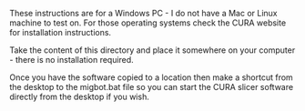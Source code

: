
These instructions are for a Windows PC - I do not have a Mac or Linux machine to test on.  For those operating systems check the CURA website for installation instructions.

Take the content of this directory and place it somewhere on your computer - there is no installation required.

Once you have the software copied to a location then make a shortcut from the desktop to the migbot.bat file so
you can start the CURA slicer software directly from the desktop if you wish.
